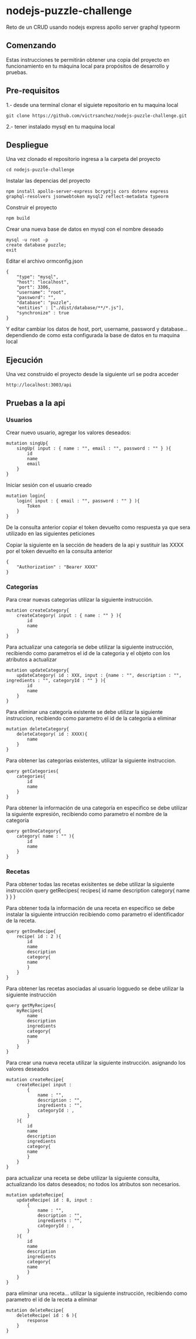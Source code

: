 # nodejs-puzzle-challenge

Reto de un CRUD usando nodejs express apollo server graphql typeorm

## Comenzando

Estas instrucciones te permitirán obtener una copia del proyecto en funcionamiento en tu máquina local para propósitos de desarrollo y pruebas.

## Pre-requisitos

1.- desde una terminal clonar el siguiete repositorio en tu maquina local

    git clone https://github.com/victrsanchez/nodejs-puzzle-challenge.git

2.- tener instalado mysql en tu maquina local



## Despliegue

Una vez clonado el repositorio ingresa a la carpeta del proyecto

    cd nodejs-puzzle-challenge


Instalar las depencias del proyecto

    npm install apollo-server-express bcryptjs cors dotenv express graphql-resolvers jsonwebtoken mysql2 reflect-metadata typeorm


Construir el proyecto

    npm build


Crear una nueva base de datos en mysql con el nombre deseado

    mysql -u root -p
    create database puzzle;
    exit

Editar el archivo ormconfig.json

    {
        "type": "mysql",
        "host": "localhost",
        "port": 3306,
        "username": "root",
        "password": "",
        "database": "puzzle",
        "entities" : ["./dist/database/**/*.js"],
        "synchronize" : true
    }

Y editar cambiar los datos de host, port, username, password y database... dependiendo de como esta configurada la base de datos en tu maquina local

## Ejecución

Una vez construido el proyecto desde la siguiente url se podra acceder

    http://localhost:3003/api

## Pruebas a la api

### Usuarios

Crear nuevo usuario, agregar los valores deseados:

    mutation singUp{
        singUp( input : { name : "", email : "", password : "" } ){
            id
            name
            email
        }
    }

Iniciar sesión con el usuario creado

    mutation login{
        login( input : { email : "", password : "" } ){
            Token
        }
    }

De la consulta anterior copiar el token devuelto como respuesta ya que sera utilizado en las siguientes peticiones

Copiar la siguiente en la sección de headers de la api y sustituir las XXXX por el token devuelto en la consulta anterior

    {
        "Authorization" : "Bearer XXXX"
    }

### Categorías

Para crear nuevas categorias utilizar la siguiente instrucción.

    mutation createCategory{
        createCategory( input : { name : "" } ){
            id
            name
        }
    }

Para actualizar una categoría se debe utilizar la siguiente instrucción, recibiendo como parametros el id de la categoria y el objeto con los atributos a actualizar

    mutation updateCategory{
        updateCategory( id : XXX, input : {name : "", description : "", ingredients : "", categoryId : "" } ){
            id
            name
        }
    }

Para eliminar una categoría existente se debe utilizar la siguiente instruccion, recibiendo como parametro el id de la categoría a eliminar

    mutation deleteCategory{
        deleteCategory( id : XXXX){
            name
        }
    }

Para obtener las categorías existentes, utilizar la siguiente instruccion.

    query getCategories{
        categories{
            id
            name
        }
    }


Para obtener la información de una categoría en especifico se debe utilizar la siguiente expresión, recibiendo como parametro el nombre de la categoría

    query getOneCategory{
        category( name : "" ){
            id
            name
        }
    }


### Recetas

Para obtener todas las recetas exisitentes se debe utilizar la siguiente instrucción
    query getRecipes{
    recipes{
        id
        name
        description
        category{
        name
        }
    }
    }

Para obtener toda la información de una receta en especifico se debe instalar la siguiente intrucción recibiendo como parametro el identificador de la receta.

    query getOneRecipe{
        recipe( id : 2 ){
            id
            name
            description
            category{
            name
            }
        }
    }
 
Para obtener las recetas asociadas al usuario logguedo se debe utilizar la siguiente instrucción

    query getMyRecipes{
        myRecipes{
            name
            description
            ingredients
            category{
            name
            }
        }
    }


Para crear una nueva receta utilizar la siguiente instrucción. asignando los valores deseados

    mutation createRecipe{
        createRecipe( input : 
            { 
                name : "",
                description : "",
                ingredients : "",
                categoryId : ,      
            } 
        ){
            id
            name
            description
            ingredients
            category{
            name
            }
        }
    }

para actualizar una receta se debe utilizar la siguiente consulta, actualizando los datos deseados; no todos los atributos son necesarios.

    mutation updateRecipe{
        updateRecipe( id : 8, input : 
            { 
                name : "",
                description : "",
                ingredients : "",
                categoryId : ,      
            } 
        ){
            id
            name
            description
            ingredients
            category{
            name
            }
        }
    }

para eliminar una receta... utilizar la siguiente instrucción, recibiendo como parametro el id de la receta a eliminar

    mutation deleteRecipe{
        deleteRecipe( id : 6 ){
            response
        }
    }